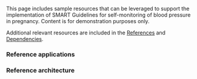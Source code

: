 This page includes sample resources that can be leveraged to support the implementation of SMART Guidelines for self-monitoring of blood pressure in pregnancy. Content is for demonstration purposes only.

Additional relevant resources are included in the <a href="references.html">References</a> and <a href="dependencies.html">Dependencies</a>.
 
### Reference applications

### Reference architecture

